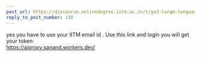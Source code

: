 ```yaml
---
post_url: https://discourse.onlinedegree.iitm.ac.in/t/ga3-large-language-models-discussion-thread-tds-jan-2025/163247/119
reply_to_post_number: 118
---
```

yes you have to use your IITM email id . Use this link and login you will get your token:  
<https://aiproxy.sanand.workers.dev/>